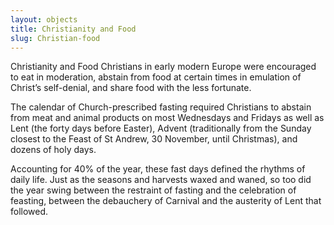 ```yaml
---
layout: objects
title: Christianity and Food
slug: Christian-food
---
```

Christianity and Food  Christians in early modern Europe were encouraged to eat in moderation, abstain from food at certain times in emulation of  Christ’s self-denial, and share food with the less fortunate.

The calendar of Church-prescribed fasting required Christians to abstain  from meat and animal products on most Wednesdays and Fridays as well as Lent (the forty days before Easter), Advent (traditionally from the Sunday closest to the Feast of St Andrew, 30 November, until Christmas),  and dozens of holy days. 

Accounting for  40% of the year, these fast days defined the rhythms of daily life. Just as the seasons and harvests waxed and waned, so too did the year swing between the restraint of fasting and the celebration of feasting, between the debauchery of Carnival and the austerity of Lent that followed.
